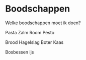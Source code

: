 # Boodschappen
Welke boodschappen moet ik doen? 

Pasta
Zalm
Room
Pesto

Brood
Hagelslag
Boter
Kaas

Bosbessen
ijs

